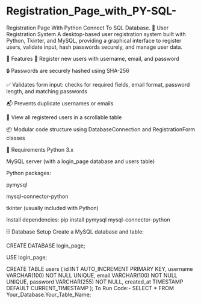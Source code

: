 # Registration_Page_with_PY-SQL-
Registration Page With Python Connect To SQL Database.
📝 User Registration System
A desktop-based user registration system built with Python, Tkinter, and MySQL, providing a graphical interface to register users, validate input, hash passwords securely, and manage user data.

🔧 Features
🧑 Register new users with username, email, and password

🔒 Passwords are securely hashed using SHA-256

✅ Validates form input: checks for required fields, email format, password length, and matching passwords

📬 Prevents duplicate usernames or emails

👀 View all registered users in a scrollable table

📦 Modular code structure using DatabaseConnection and RegistrationForm classes

💾 Requirements
Python 3.x

MySQL server (with a login_page database and users table)

Python packages:

pymysql

mysql-connector-python

tkinter (usually included with Python)

Install dependencies:
pip install pymysql mysql-connector-python

🗄️ Database Setup
Create a MySQL database and table:

CREATE DATABASE login_page;

USE login_page;

CREATE TABLE users (
    id INT AUTO_INCREMENT PRIMARY KEY,
    username VARCHAR(100) NOT NULL UNIQUE,
    email VARCHAR(100) NOT NULL UNIQUE,
    password VARCHAR(255) NOT NULL,
    created_at TIMESTAMP DEFAULT CURRENT_TIMESTAMP
);
To Run Code:-
SELECT * FROM Your_Database.Your_Table_Name;
